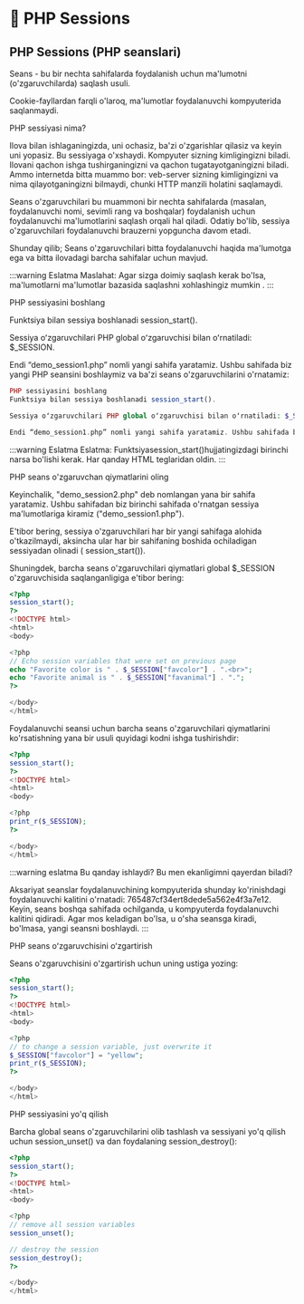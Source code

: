 # 📔 PHP Sessions

## PHP Sessions (PHP seanslari)

Seans - bu bir nechta sahifalarda foydalanish uchun ma'lumotni (o'zgaruvchilarda) saqlash usuli.

Cookie-fayllardan farqli o'laroq, ma'lumotlar foydalanuvchi kompyuterida saqlanmaydi.

PHP sessiyasi nima?

Ilova bilan ishlaganingizda, uni ochasiz, ba'zi o'zgarishlar qilasiz va keyin uni yopasiz. Bu sessiyaga o'xshaydi. Kompyuter sizning kimligingizni biladi. Ilovani qachon ishga tushirganingizni va qachon tugatayotganingizni biladi. Ammo internetda bitta muammo bor: veb-server sizning kimligingizni va nima qilayotganingizni bilmaydi, chunki HTTP manzili holatini saqlamaydi.

Seans o'zgaruvchilari bu muammoni bir nechta sahifalarda (masalan, foydalanuvchi nomi, sevimli rang va boshqalar) foydalanish uchun foydalanuvchi ma'lumotlarini saqlash orqali hal qiladi. Odatiy bo'lib, sessiya o'zgaruvchilari foydalanuvchi brauzerni yopguncha davom etadi.

Shunday qilib; Seans o'zgaruvchilari bitta foydalanuvchi haqida ma'lumotga ega va bitta ilovadagi barcha sahifalar uchun mavjud.

:::warning Eslatma
Maslahat: Agar sizga doimiy saqlash kerak bo'lsa, ma'lumotlarni ma'lumotlar bazasida saqlashni xohlashingiz mumkin .
:::

PHP sessiyasini boshlang

Funktsiya bilan sessiya boshlanadi session_start().

Sessiya oʻzgaruvchilari PHP global oʻzgaruvchisi bilan oʻrnatiladi: $_SESSION.

Endi “demo_session1.php” nomli yangi sahifa yaratamiz. Ushbu sahifada biz yangi PHP seansini boshlaymiz va ba'zi seans o'zgaruvchilarini o'rnatamiz:

```php
PHP sessiyasini boshlang
Funktsiya bilan sessiya boshlanadi session_start().

Sessiya oʻzgaruvchilari PHP global oʻzgaruvchisi bilan oʻrnatiladi: $_SESSION.

Endi “demo_session1.php” nomli yangi sahifa yaratamiz. Ushbu sahifada biz yangi PHP seansini boshlaymiz va ba'zi seans o'zgaruvchilarini o'rnatamiz:
```

:::warning Eslatma
Eslatma: Funktsiyasession_start()hujjatingizdagi birinchi narsa bo'lishi kerak. Har qanday HTML teglaridan oldin.
:::

PHP seans o'zgaruvchan qiymatlarini oling

Keyinchalik, "demo_session2.php" deb nomlangan yana bir sahifa yaratamiz. Ushbu sahifadan biz birinchi sahifada o'rnatgan sessiya ma'lumotlariga kiramiz ("demo_session1.php").

E'tibor bering, sessiya o'zgaruvchilari har bir yangi sahifaga alohida o'tkazilmaydi, aksincha ular har bir sahifaning boshida ochiladigan sessiyadan olinadi ( session_start()).

Shuningdek, barcha seans o'zgaruvchilari qiymatlari global $_SESSION o'zgaruvchisida saqlanganligiga e'tibor bering:

```php
<?php
session_start();
?>
<!DOCTYPE html>
<html>
<body>

<?php
// Echo session variables that were set on previous page
echo "Favorite color is " . $_SESSION["favcolor"] . ".<br>";
echo "Favorite animal is " . $_SESSION["favanimal"] . ".";
?>

</body>
</html>
```

Foydalanuvchi seansi uchun barcha seans o'zgaruvchilari qiymatlarini ko'rsatishning yana bir usuli quyidagi kodni ishga tushirishdir:

```php
<?php
session_start();
?>
<!DOCTYPE html>
<html>
<body>

<?php
print_r($_SESSION);
?>

</body>
</html>
```

:::warning eslatma
Bu qanday ishlaydi? Bu men ekanligimni qayerdan biladi?

Aksariyat seanslar foydalanuvchining kompyuterida shunday ko'rinishdagi foydalanuvchi kalitini o'rnatadi: 765487cf34ert8dede5a562e4f3a7e12. Keyin, seans boshqa sahifada ochilganda, u kompyuterda foydalanuvchi kalitini qidiradi. Agar mos keladigan bo'lsa, u o'sha seansga kiradi, bo'lmasa, yangi seansni boshlaydi.
:::

PHP seans oʻzgaruvchisini oʻzgartirish

Seans o'zgaruvchisini o'zgartirish uchun uning ustiga yozing:

```php
<?php
session_start();
?>
<!DOCTYPE html>
<html>
<body>

<?php
// to change a session variable, just overwrite it
$_SESSION["favcolor"] = "yellow";
print_r($_SESSION);
?>

</body>
</html>
```

PHP sessiyasini yo'q qilish

Barcha global seans o'zgaruvchilarini olib tashlash va sessiyani yo'q qilish uchun session_unset() va dan foydalaning session_destroy():

```php
<?php
session_start();
?>
<!DOCTYPE html>
<html>
<body>

<?php
// remove all session variables
session_unset();

// destroy the session
session_destroy();
?>

</body>
</html>
```


























